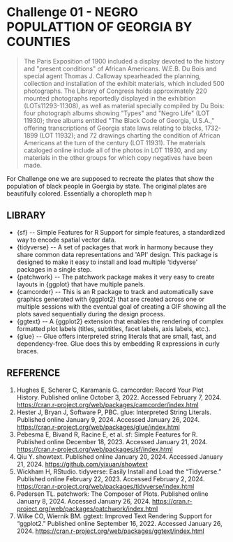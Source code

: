# Challenge 01 - NEGRO POPULATTION OF GEORGIA BY COUNTIES

> The Paris Exposition of 1900 included a display devoted to the history and "present conditions" of African Americans. W.E.B. Du Bois and special agent Thomas J. Calloway spearheaded the planning, collection and installation of the exhibit materials, which included 500 photographs. The Library of Congress holds approximately 220 mounted photographs reportedly displayed in the exhibition (LOTs11293-11308), as well as material specially compiled by Du Bois: four photograph albums showing "Types" and "Negro Life" (LOT 11930); three albums entitled "The Black Code of Georgia, U.S.A.," offering transcriptions of Georgia state laws relating to blacks, 1732-1899 (LOT 11932); and 72 drawings charting the condition of African Americans at the turn of the century (LOT 11931). The materials cataloged online include all of the photos in LOT 11930, and any materials in the other groups for which copy negatives have been made.

For Challenge one we are supposed to recreate the plates that show the population of black people in Goergia by state. The original plates are beautifully colored. Essentially a choropleth map h

## LIBRARY

- {sf} -- Simple Features for R Support for simple features, a standardized way to encode spatial vector data.
- {tidyverse} -- A set of packages that work in harmony because they share common data representations and 'API' design. This package is designed to make it easy to install and load multiple 'tidyverse' packages in a single step.
- {patchwork} -- The patchwork package makes it very easy to create layouts in {ggplot} that have multiple panels.
- {camcorder} -- This is an R package to track and automatically save graphics generated with {ggplot2} that are created across one or multiple sessions with the eventual goal of creating a GIF showing all the plots saved sequentially during the design process.
- {ggtext} -- A {ggplot2} extension that enables the rendering of complex formatted plot labels (titles, subtitles, facet labels, axis labels, etc.).
- {glue} -- Glue offers interpreted string literals that are small, fast, and dependency-free. Glue does this by embedding R expressions in curly braces.

## REFERENCE

1. Hughes E, Scherer C, Karamanis G. camcorder: Record Your Plot History. Published online October 3, 2022. Accessed February 7, 2024. https://cran.r-project.org/web/packages/camcorder/index.html
2. Hester J, Bryan J, Software P, PBC. glue: Interpreted String Literals. Published online January 9, 2024. Accessed January 26, 2024. https://cran.r-project.org/web/packages/glue/index.html
3. Pebesma E, Bivand R, Racine E, et al. sf: Simple Features for R. Published online December 18, 2023. Accessed January 21, 2024. https://cran.r-project.org/web/packages/sf/index.html
4. Qiu Y. showtext. Published online January 20, 2024. Accessed January 21, 2024. https://github.com/yixuan/showtext
5. Wickham H, RStudio. tidyverse: Easily Install and Load the “Tidyverse.” Published online February 22, 2023. Accessed February 2, 2024. https://cran.r-project.org/web/packages/tidyverse/index.html
6. Pedersen TL. patchwork: The Composer of Plots. Published online January 8, 2024. Accessed January 26, 2024. https://cran.r-project.org/web/packages/patchwork/index.html
7. Wilke CO, Wiernik BM. ggtext: Improved Text Rendering Support for “ggplot2.” Published online September 16, 2022. Accessed January 26, 2024. https://cran.r-project.org/web/packages/ggtext/index.html


